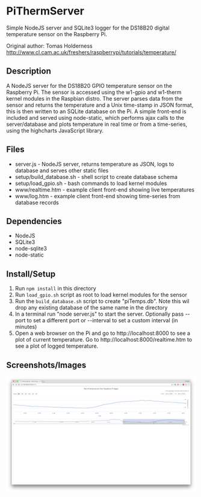 PiThermServer
=============

Simple NodeJS server and SQLite3 logger for the DS18B20 digital temperature sensor on the Raspberry Pi.

Original author: Tomas Holderness http://www.cl.cam.ac.uk/freshers/raspberrypi/tutorials/temperature/

Description
-----------
A NodeJS server for the DS18B20 GPIO temperature sensor on the Raspberry Pi. The sensor is accessed using the w1-gpio and w1-therm kernel modules in the Raspbian distro. The server parses data from the sensor and returns the temperature and a Unix time-stamp in JSON format, this is then written to an SQLite database on the Pi. A simple front-end is included and served using node-static, which performs ajax calls to the server/database and plots temperature in real time or from a time-series, using the highcharts JavaScript library.

Files
-----
* server.js - NodeJS server, returns temperature as JSON, logs to database and serves other static files
* setup/build_database.sh - shell script to create database schema
* setup/load_gpio.sh - bash commands to load kernel modules
* www/realtime.htm - example client front-end showing live temperatures
* www/log.htm - example client front-end showing time-series from database records

Dependencies
------------
* NodeJS
* SQLite3
* node-sqlite3
* node-static

Install/Setup
-------------
1. Run `npm install` in this directory
2. Run `load_gpio.sh` script as root to load kernel modules for the sensor
3. Run the `build_database.sh` script to create "piTemps.db". Note this wil drop any existing database of the same name in the directory
4. In a terminal run "node server.js" to start the server. Optionally pass --port to set a different port or --interval to set a custom interval (in minutes)
5. Open a web browser on the Pi and go to http://localhost:8000 to see a plot of current temperature. Go to http://localhost:8000/realtime.htm to see a plot of logged temperature. 

Screenshots/Images
------------------
![screenshot](/images/screenshot.png)
